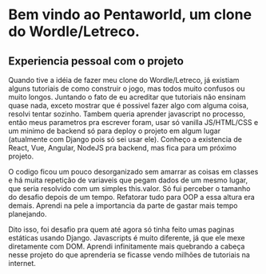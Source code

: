 # Bem vindo ao Pentaworld, um clone do Wordle/Letreco. 

## Experiencia pessoal com o projeto

Quando tive a idéia de fazer meu clone do Wordle/Letreco, já existiam alguns tutoriais de como construir o jogo, mas todos muito confusos ou muito longos. Juntando o fato de eu acreditar que tutoriais não ensinam quase nada, exceto mostrar que é possivel fazer algo com alguma coisa, resolvi tentar sozinho. Tambem queria aprender javascript no processo, então meus parametros pra escrever foram, usar só vanilla JS/HTML/CSS e um minimo de backend só para deploy o projeto em algum lugar (atualmente com Django pois só sei usar ele). Conheço a existencia de React, Vue, Angular, NodeJS pra backend, mas fica para um próximo projeto.

O codigo ficou um pouco desorganizado sem amarrar as coisas em classes e há muita repetição de variaveis que pegam dados de um mesmo lugar, que seria resolvido com um simples this.valor. Só fui perceber o tamanho do desafio depois de um tempo. Refatorar tudo para OOP a essa altura era demais. Aprendi na pele a importancia da parte de gastar mais tempo planejando.

Dito isso, foi desafio pra quem até agora só tinha feito umas paginas estáticas usando Django. Javascripts é muito diferente, já que ele mexe diretamente com DOM. Aprendi infinitamente mais quebrando a cabeça nesse projeto do que aprenderia se ficasse vendo milhões de tutoriais na internet. 
